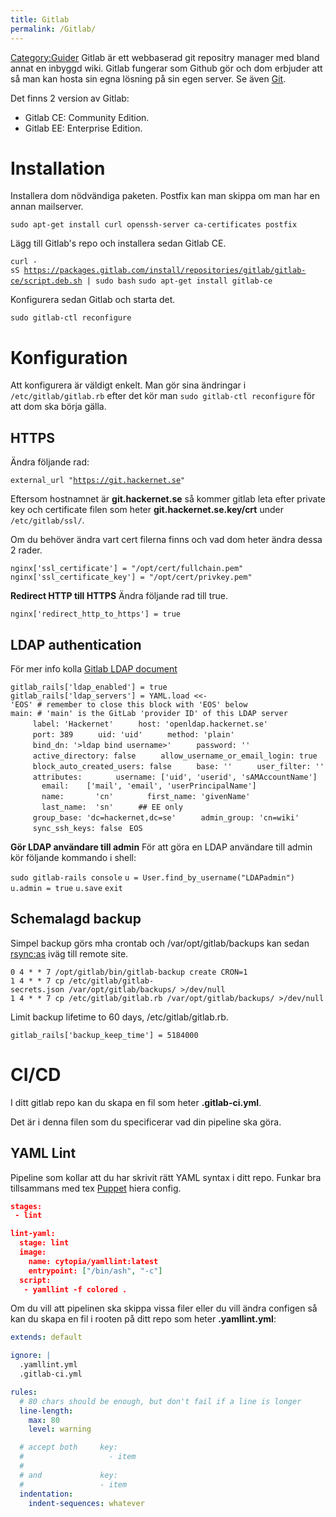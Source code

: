 ```yaml
---
title: Gitlab
permalink: /Gitlab/
---
```


[Category:Guider](/Category:Guider "wikilink") Gitlab är ett webbaserad
git repositry manager med bland annat en inbyggd wiki. Gitlab fungerar
som Github gör och dom erbjuder att så man kan hosta sin egna lösning på
sin egen server. Se även [Git](/Git "wikilink").

Det finns 2 version av Gitlab:

-   Gitlab CE: Community Edition.
-   Gitlab EE: Enterprise Edition.

Installation
============

Installera dom nödvändiga paketen. Postfix kan man skippa om man har en
annan mailserver.

`sudo apt-get install curl openssh-server ca-certificates postfix`

Lägg till Gitlab's repo och installera sedan Gitlab CE.

`curl -sS `[`https://packages.gitlab.com/install/repositories/gitlab/gitlab-ce/script.deb.sh`](https://packages.gitlab.com/install/repositories/gitlab/gitlab-ce/script.deb.sh)` | sudo bash`
`sudo apt-get install gitlab-ce`

Konfigurera sedan Gitlab och starta det.

`sudo gitlab-ctl reconfigure`

Konfiguration
=============

Att konfigurera är väldigt enkelt. Man gör sina ändringar i
`/etc/gitlab/gitlab.rb` efter det kör man `sudo gitlab-ctl reconfigure`
för att dom ska börja gälla.

HTTPS
-----

Ändra följande rad:

`external_url "`[`https://git.hackernet.se`](https://git.hackernet.se)`"`

Eftersom hostnamnet är **git.hackernet.se** så kommer gitlab leta efter
private key och certificate filen som heter **git.hackernet.se.key/crt**
under `/etc/gitlab/ssl/`.

Om du behöver ändra vart cert filerna finns och vad dom heter ändra
dessa 2 rader.

`nginx['ssl_certificate'] = "/opt/cert/fullchain.pem"`
`nginx['ssl_certificate_key'] = "/opt/cert/privkey.pem"`

**Redirect HTTP till HTTPS**
Ändra följande rad till true.

`nginx['redirect_http_to_https'] = true`

LDAP authentication
-------------------

För mer info kolla [Gitlab LDAP
document](https://gitlab.com/gitlab-org/omnibus-gitlab/blob/master/doc/settings/ldap.md)

`gitlab_rails['ldap_enabled'] = true`
`gitlab_rails['ldap_servers'] = YAML.load <<-'EOS' # remember to close this block with 'EOS' below`
`main: # 'main' is the GitLab 'provider ID' of this LDAP server`
`     label: 'Hackernet'`
`     host: 'openldap.hackernet.se'`
`     port: 389`
`     uid: 'uid'`
`     method: 'plain'`
`     bind_dn: '>ldap bind username>'`
`     password: '`<ldap bind password>`'`
`     active_directory: false`
`     allow_username_or_email_login: true`
`     block_auto_created_users: false`
`     base: '`<base DN>`'`
`     user_filter: ''`
`     attributes:`
`       username: ['uid', 'userid', 'sAMAccountName']`
`       email:    ['mail', 'email', 'userPrincipalName']`
`       name:       'cn'`
`       first_name: 'givenName'`
`       last_name:  'sn'`
`     ## EE only`
`     group_base: 'dc=hackernet,dc=se'`
`     admin_group: 'cn=wiki'`
`     sync_ssh_keys: false`
` EOS`

**Gör LDAP användare till admin**
För att göra en LDAP användare till admin kör följande kommando i shell:

`sudo gitlab-rails console`
`u = User.find_by_username("LDAPadmin")`
`u.admin = true`
`u.save`
`exit`

Schemalagd backup
-----------------

Simpel backup görs mha crontab och /var/opt/gitlab/backups kan sedan
<rsync:as> iväg till remote site.

`0 4 * * 7 /opt/gitlab/bin/gitlab-backup create CRON=1`
`1 4 * * 7 cp /etc/gitlab/gitlab-secrets.json /var/opt/gitlab/backups/ >/dev/null`
`1 4 * * 7 cp /etc/gitlab/gitlab.rb /var/opt/gitlab/backups/ >/dev/null`

Limit backup lifetime to 60 days, /etc/gitlab/gitlab.rb.

`gitlab_rails['backup_keep_time'] = 5184000`

CI/CD
=====

I ditt gitlab repo kan du skapa en fil som heter **.gitlab-ci.yml**.

Det är i denna filen som du specificerar vad din pipeline ska göra.

YAML Lint
---------

Pipeline som kollar att du har skrivit rätt YAML syntax i ditt repo.
Funkar bra tillsammans med tex [Puppet](/Puppet#Hiera "wikilink") hiera
config.

``` json
stages:
 - lint

lint-yaml:
  stage: lint
  image:
    name: cytopia/yamllint:latest
    entrypoint: ["/bin/ash", "-c"]
  script:
   - yamllint -f colored .
```

Om du vill att pipelinen ska skippa vissa filer eller du vill ändra
configen så kan du skapa en fil i rooten på ditt repo som heter
**.yamllint.yml**:

``` yaml
extends: default

ignore: |
  .yamllint.yml
  .gitlab-ci.yml

rules:
  # 80 chars should be enough, but don't fail if a line is longer
  line-length:
    max: 80
    level: warning

  # accept both     key:
  #                   - item
  #
  # and             key:
  #                 - item
  indentation:
    indent-sequences: whatever
```